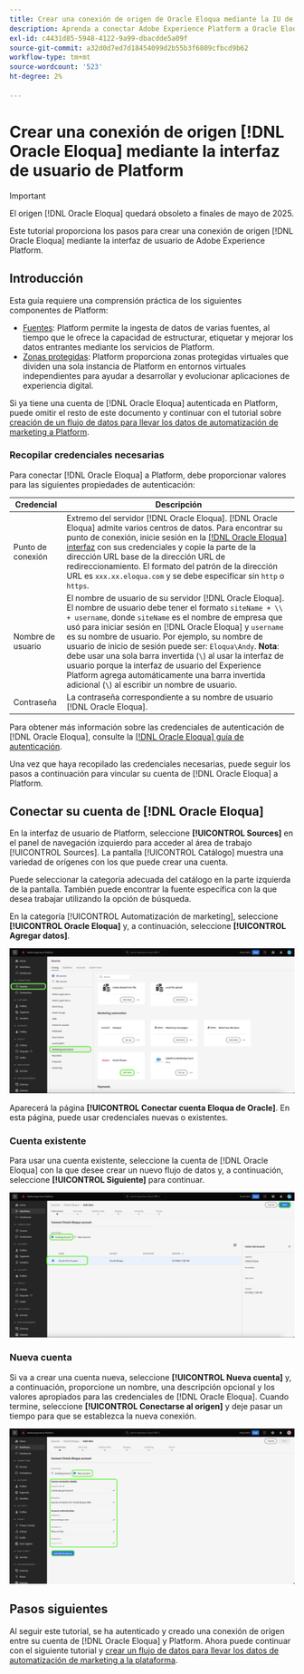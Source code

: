 ```yaml
---
title: Crear una conexión de origen de Oracle Eloqua mediante la IU de Platform
description: Aprenda a conectar Adobe Experience Platform a Oracle Eloqua mediante la interfaz de usuario de Platform.
exl-id: c4431d85-5948-4122-9a99-dbacdde5a09f
source-git-commit: a32d0d7ed7d18454099d2b55b3f6809cfbcd9b62
workflow-type: tm+mt
source-wordcount: '523'
ht-degree: 2%

---
```


# Crear una conexión de origen [!DNL Oracle Eloqua] mediante la interfaz de usuario de Platform

>[!IMPORTANT]
>
>El origen [!DNL Oracle Eloqua] quedará obsoleto a finales de mayo de 2025.

Este tutorial proporciona los pasos para crear una conexión de origen [!DNL Oracle Eloqua] mediante la interfaz de usuario de Adobe Experience Platform.

## Introducción

Esta guía requiere una comprensión práctica de los siguientes componentes de Platform:

* [Fuentes](../../../../home.md): Platform permite la ingesta de datos de varias fuentes, al tiempo que le ofrece la capacidad de estructurar, etiquetar y mejorar los datos entrantes mediante los servicios de Platform.
* [Zonas protegidas](../../../../../sandboxes/home.md): Platform proporciona zonas protegidas virtuales que dividen una sola instancia de Platform en entornos virtuales independientes para ayudar a desarrollar y evolucionar aplicaciones de experiencia digital.

Si ya tiene una cuenta de [!DNL Oracle Eloqua] autenticada en Platform, puede omitir el resto de este documento y continuar con el tutorial sobre [creación de un flujo de datos para llevar los datos de automatización de marketing a Platform](../../dataflow/marketing-automation.md).

### Recopilar credenciales necesarias

Para conectar [!DNL Oracle Eloqua] a Platform, debe proporcionar valores para las siguientes propiedades de autenticación:

| Credencial | Descripción |
| --- | --- |
| Punto de conexión | Extremo del servidor [!DNL Oracle Eloqua]. [!DNL Oracle Eloqua] admite varios centros de datos. Para encontrar su punto de conexión, inicie sesión en la [[!DNL Oracle Eloqua] interfaz](https://login.eloqua.com) con sus credenciales y copie la parte de la dirección URL base de la dirección URL de redireccionamiento. El formato del patrón de la dirección URL es `xxx.xx.eloqua.com` y se debe especificar sin `http` o `https`. |
| Nombre de usuario | El nombre de usuario de su servidor [!DNL Oracle Eloqua]. El nombre de usuario debe tener el formato `siteName + \\ + username`, donde `siteName` es el nombre de empresa que usó para iniciar sesión en [!DNL Oracle Eloqua] y `username` es su nombre de usuario. Por ejemplo, su nombre de usuario de inicio de sesión puede ser: `Eloqua\Andy`. **Nota**: debe usar una sola barra invertida (`\`) al usar la interfaz de usuario porque la interfaz de usuario del Experience Platform agrega automáticamente una barra invertida adicional (`\`) al escribir un nombre de usuario. |
| Contraseña | La contraseña correspondiente a su nombre de usuario [!DNL Oracle Eloqua]. |

Para obtener más información sobre las credenciales de autenticación de [!DNL Oracle Eloqua], consulte la [[!DNL Oracle Eloqua] guía de autenticación](https://docs.oracle.com/en/cloud/saas/marketing/eloqua-rest-api/Authentication_Basic.html).

Una vez que haya recopilado las credenciales necesarias, puede seguir los pasos a continuación para vincular su cuenta de [!DNL Oracle Eloqua] a Platform.

## Conectar su cuenta de [!DNL Oracle Eloqua]

En la interfaz de usuario de Platform, seleccione **[!UICONTROL Sources]** en el panel de navegación izquierdo para acceder al área de trabajo [!UICONTROL Sources]. La pantalla [!UICONTROL Catálogo] muestra una variedad de orígenes con los que puede crear una cuenta.

Puede seleccionar la categoría adecuada del catálogo en la parte izquierda de la pantalla. También puede encontrar la fuente específica con la que desea trabajar utilizando la opción de búsqueda.

En la categoría [!UICONTROL Automatización de marketing], seleccione **[!UICONTROL Oracle Eloqua]** y, a continuación, seleccione **[!UICONTROL Agregar datos]**.

![catálogo](../../../../images/tutorials/create/oracle-eloqua/catalog.png)

Aparecerá la página **[!UICONTROL Conectar cuenta Eloqua de Oracle]**. En esta página, puede usar credenciales nuevas o existentes.

### Cuenta existente

Para usar una cuenta existente, seleccione la cuenta de [!DNL Oracle Eloqua] con la que desee crear un nuevo flujo de datos y, a continuación, seleccione **[!UICONTROL Siguiente]** para continuar.

![existente](../../../../images/tutorials/create/oracle-eloqua/existing.png)

### Nueva cuenta

Si va a crear una cuenta nueva, seleccione **[!UICONTROL Nueva cuenta]** y, a continuación, proporcione un nombre, una descripción opcional y los valores apropiados para las credenciales de [!DNL Oracle Eloqua]. Cuando termine, seleccione **[!UICONTROL Conectarse al origen]** y deje pasar un tiempo para que se establezca la nueva conexión.

![nuevo](../../../../images/tutorials/create/oracle-eloqua/new.png)

## Pasos siguientes

Al seguir este tutorial, se ha autenticado y creado una conexión de origen entre su cuenta de [!DNL Oracle Eloqua] y Platform. Ahora puede continuar con el siguiente tutorial y [crear un flujo de datos para llevar los datos de automatización de marketing a la plataforma](../../dataflow/marketing-automation.md).
